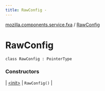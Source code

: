 ```yaml
---
title: RawConfig - 
---
```


[mozilla.components.service.fxa](../index.html) / [RawConfig](./index.html)

# RawConfig

`class RawConfig : PointerType`

### Constructors

| [&lt;init&gt;](-init-.html) | `RawConfig()` |

